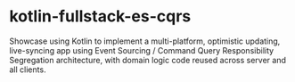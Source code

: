 # kotlin-fullstack-es-cqrs

Showcase using Kotlin to implement a multi-platform, optimistic updating,
live-syncing app using Event Sourcing / Command Query Responsibility Segregation
architecture, with domain logic code reused across server and all clients.
